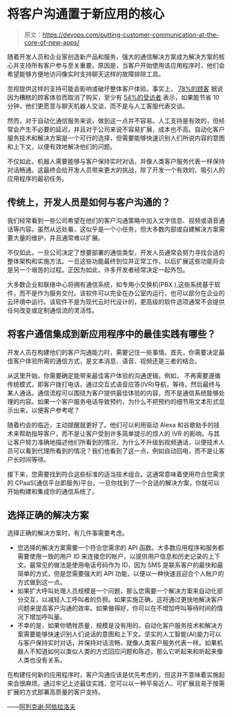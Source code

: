 # 将客户沟通置于新应用的核心

> 原文：<https://devops.com/putting-customer-communication-at-the-core-of-new-apps/>

随着开发人员和企业家创造新产品和服务，强大的通信解决方案成为解决方案的核心并支持所有客户参与至关重要。原因是，当客户开始使用该应用程序时，他们会希望能够方便地访问像实时支持聊天这样的故障排除工具。

忽视提供这样的支持可能会影响或破坏整体客户体验。事实上， [78%的顾客](http://ww2.glance.net/wp-content/uploads/2015/07/Counting-the-customer_-Glance_eBook-4.pdf) 据说因为糟糕的顾客体验而取消了购买，至少有 [54%的受访者](https://smallbiztrends.com/2018/07/real-time-response-to-customers.html) 表示，如果能节省 10 分钟，他们更愿意与聊天机器人交谈，而不是与人工客服代表交谈。

然而，对于自动化通信服务来说，做到这一点并不容易。人工支持是有效的，但经常会产生不必要的延迟，并且对于公司来说不容易扩展，成本也不高。自动化客户服务技术和解决方案是一个可行的选择，但需要能够快速识别人们所说内容的意图和上下文，以便有效地解决他们的问题。

不仅如此，机器人需要能够与客户保持实时对话，并像人类客户服务代表一样保持对话畅通。这最终会给开发人员带来更大的挑战，除了开发一个有效的、吸引人的应用程序的最初任务。

## 传统上，开发人员是如何与客户沟通的？

我们经常看到一些公司希望在他们的客户沟通策略中加入文字信息、视频或语音通话等内容。虽然从远处看，这似乎是一个小任务，但大多数内部或自建解决方案需要大量的维护，并且通常难以扩展。

不仅如此，一旦公司决定了想要部署的通信类型，开发人员通常会努力寻找合适的整体架构和实施方法。一旦这些功能最终到位并正常工作，以后扩展这些功能将会是另一个艰苦的过程。正因为如此，许多开发者经常决定一起外包。

大多数企业和联络中心将拥有通信系统，如专用小交换机(PBX ),这些系统基于软件，而不是作为服务交付。该软件可以完全在办公室内运行，也可以部分在企业的云环境中运行。该软件不是为现代云时代设计的，更高级的软件选项通常不会提供任何改变或定制通信流的灵活性。

## 将客户通信集成到新应用程序中的最佳实践有哪些？

开发人员在构建他们的客户沟通能力时，需要记住一些事情。首先，你需要决定最佳客户体验所需的通信方式，是文本消息、语音、视频还是三者的结合。

从这里开始，你需要确定能带来最佳客户体验的沟通逻辑。例如， 不再需要遵循传统模式，即客户拨打电话，通过交互式语音应答(IVR)导航，等待，然后最终与某人通话。通信流程可以围绕为客户提供最佳体验的内容，而不是通信系统能够处理的内容。如果一个客户服务电话导致预约，为什么不把预约的细节用文本形式显示出来，以便客户参考呢？

随着约会的临近，主动提醒就更好了。他们可以利用驱动 Alexa 和谷歌助手的技术来帮助指导客户，而不是让客户受到许多简单提示的烦人的 IVR 的影响。与其让客户努力准确地描述他们所看到的情况，为什么不升级到视频通话，以便技术人员可以看到代理所看到的情况？我们也看到了这一点，例如自动回电，而不是让客户长时间等待。

接下来，您需要找到符合这些标准的适当技术组合。这通常意味着使用符合您需求的 CPaaS(通信平台即服务)平台。一旦你找到了一个合适的解决方案，你就可以开始构建和集成你的通信系统了。

## **选择正确的解决方案**

选择正确的解决方案时，有几件事需要考虑。

*   您选择的解决方案需要一个符合您需求的 API 函数。大多数应用程序和服务都需要使用一致的用户 ID 来连接您的帐户，以提供用户信息和历史记录的上下文。最常见的做法是使用电话号码作为 ID，因为 SMS 是联系客户的最快和最简单的方式，但是您需要强大的 API 功能，以便以一种快速且迎合个人帐户的方式做到这一点。
*   如果扩大呼叫处理人员规模是一个问题，那么您需要一个解决方案来自动化部分交互，以减轻人工呼叫者的负担。如果实施正确，这将通过更快地解决客户问题来提高客户沟通的效率。如果做得好，你可以在不增加呼叫等待时间的情况下增加呼叫量。
*   不幸的是，如果你牺牲质量，规模是没有用的。自动化客户服务技术和解决方案需要能够快速识别人们说话的意图和上下文。坚实的人工智能(AI)能力可以与客户保持实时对话，并保持对话流畅，就像人类客户服务代表一样。如果机器人不知道如何以类似人类的方式回应问题和陈述，那么它听起来和听起来像人类也没有关系。

在构建任何新的应用程序时，客户沟通应该是优先考虑的，但这并不意味着实施起来会很麻烦。通过牢记上述最佳实践，您可以以一种平易近人、可扩展且易于按需扩展的方式部署高质量的客户支持。

——[阿列克谢·阿依拉洛夫](https://devops.com/author/alexey-aylarov/)